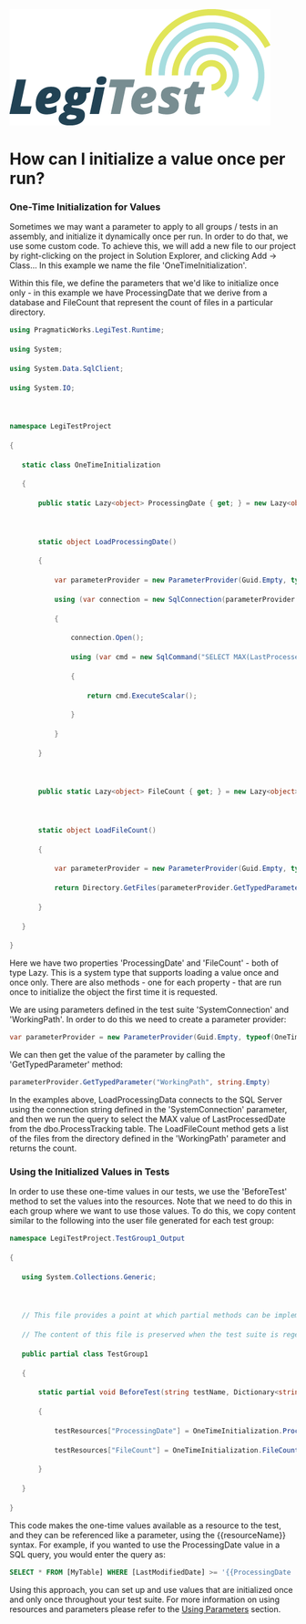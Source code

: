 ﻿![](images/_LegiTestBanner.png)

# How can I initialize a value once per run?



### One-Time Initialization for Values



Sometimes we may want a parameter to apply to all groups / tests in an assembly, and initialize it dynamically once per run. In order to do that, we use some custom code. To achieve this, we will add a new file to our project by right-clicking on the project in Solution Explorer, and clicking Add -> Class... In this example we name the file 'OneTimeInitialization'.



Within this file, we define the parameters that we'd like to initialize once only - in this example we have ProcessingDate that we derive from a database and FileCount that represent the count of files in a particular directory.



```csharp
using PragmaticWorks.LegiTest.Runtime;

using System;

using System.Data.SqlClient;

using System.IO;



namespace LegiTestProject

{

   static class OneTimeInitialization

   {

       public static Lazy<object> ProcessingDate { get; } = new Lazy<object>(LoadProcessingDate, true);



       static object LoadProcessingDate()

       {

           var parameterProvider = new ParameterProvider(Guid.Empty, typeof(OneTimeInitialization));

           using (var connection = new SqlConnection(parameterProvider.GetTypedParameter("SystemConnection", string.Empty)))

           {

               connection.Open();

               using (var cmd = new SqlCommand("SELECT MAX(LastProcessedDate) FROM dbo.ProcessTracking", connection))

               {

                   return cmd.ExecuteScalar();

               }

           }

       }



       public static Lazy<object> FileCount { get; } = new Lazy<object>(LoadFileCount, true);



       static object LoadFileCount()

       {

           var parameterProvider = new ParameterProvider(Guid.Empty, typeof(OneTimeInitialization));

           return Directory.GetFiles(parameterProvider.GetTypedParameter("WorkingPath", string.Empty)).Length;

       }

   }

}
```



Here we have two properties 'ProcessingDate' and 'FileCount' - both of type Lazy<object>. This is a system type that supports loading a value once and once only. There are also methods - one for each property - that are run once to initialize the object the first time it is requested.



We are using parameters defined in the test suite 'SystemConnection' and 'WorkingPath'. In order to do this we need to create a parameter provider:



```csharp
var parameterProvider = new ParameterProvider(Guid.Empty, typeof(OneTimeInitialization));
```




We can then get the value of the parameter by calling the 'GetTypedParameter' method:



```csharp
parameterProvider.GetTypedParameter("WorkingPath", string.Empty)
```




In the examples above, LoadProcessingData connects to the SQL Server using the connection string defined in the 'SystemConnection' parameter, and then we run the query to select the MAX value of LastProcessedDate from the dbo.ProcessTracking table. The LoadFileCount method gets a list of the files from the directory defined in the 'WorkingPath' parameter and returns the count.



### Using the Initialized Values in Tests



In order to use these one-time values in our tests, we use the 'BeforeTest' method to set the values into the resources. Note that we need to do this in each group where we want to use those values. To do this, we copy content similar to the following into the user file generated for each test group:



```csharp
namespace LegiTestProject.TestGroup1_Output

{

   using System.Collections.Generic;

       

   // This file provides a point at which partial methods can be implemented to augment tests.

   // The content of this file is preserved when the test suite is regenerated.

   public partial class TestGroup1

   {

       static partial void BeforeTest(string testName, Dictionary<string, object> testResources, ref bool cancel)

       {

           testResources["ProcessingDate"] = OneTimeInitialization.ProcessingDate.Value;

           testResources["FileCount"] = OneTimeInitialization.FileCount.Value;

       }

   }

}
```



This code makes the one-time values available as a resource to the test, and they can be referenced like a parameter, using the {{resourceName}} syntax. For example, if you wanted to use the ProcessingDate value in a SQL query, you would enter the query as:



```sql
SELECT * FROM [MyTable] WHERE [LastModifiedDate] >= '{{ProcessingDate | date:"yyyyMMdd"}}'
```




Using this approach, you can set up and use values that are initialized once and only once throughout your test suite. For more information on using resources and parameters please refer to the [Using Parameters](UsingParameters.md) section.

